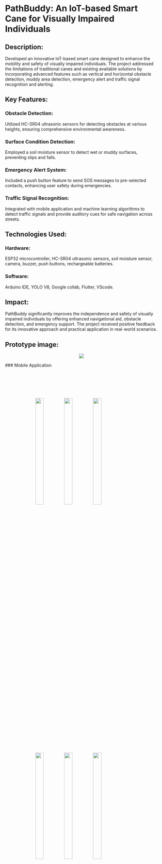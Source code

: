 # PathBuddy: An IoT-based Smart Cane for Visually Impaired Individuals

## Description:
Developed an innovative IoT-based smart cane designed to enhance the mobility and safety of visually impaired individuals. The project addressed the limitations of traditional canes and existing available solutions by incorporating advanced features such as vertical and horizontal obstacle detection, muddy area detection, emergency alert and traffic signal recognition and alerting.

## Key Features:

### Obstacle Detection: 
Utilized HC-SR04 ultrasonic sensors for detecting obstacles at various heights, ensuring comprehensive environmental awareness.

### Surface Condition Detection: 
Employed a soil moisture sensor to detect wet or muddy surfaces, preventing slips and falls.

### Emergency Alert System: 
Included a push button feature to send SOS messages to pre-selected contacts, enhancing user safety during emergencies.

### Traffic Signal Recognition: 
Integrated with mobile application and machine learning algorithms to detect traffic signals and provide auditory cues for safe navigation across streets.

## Technologies Used:

### Hardware: 
ESP32 microcontroller, HC-SR04 ultrasonic sensors, soil moisture sensor, camera, buzzer, push buttons, rechargeable batteries.
### Software: 
Arduino IDE, YOLO V8, Google collab, Flutter, VScode.
## Impact:
PathBuddy significantly improves the independence and safety of visually impaired individuals by offering enhanced navigational aid, obstacle detection, and emergency support. The project received positive feedback for its innovative approach and practical application in real-world scenarios.

## Prototype image:
<p align="center">
  
  <img src="https://github.com/GuruprasadKokare/Pathbuddy_smart_cane/assets/109871757/9a33d058-ac64-47ea-8606-0cd11d0f0429">
</p>
<p> </p>
### Mobile Application
<div style="margin: 100px">
<img src="https://github.com/GuruprasadKokare/Pathbuddy_smart_cane/assets/109871757/253b8ecd-064e-4a15-a26e-693cf569915a" style= "width:30%">
<img src="https://github.com/GuruprasadKokare/Pathbuddy_smart_cane/assets/109871757/1255314e-a817-4824-a1be-0762691a5253" style= "width:30%">
<img src="https://github.com/GuruprasadKokare/Pathbuddy_smart_cane/assets/109871757/47f1a294-69e0-4faa-9959-c660d75f38df" style= "width:30%">

<img src="https://github.com/GuruprasadKokare/Pathbuddy_smart_cane/assets/109871757/8ee60c7d-c303-4fd8-bf5c-5de84a684e34" style= "width:30%">
<img src="https://github.com/GuruprasadKokare/Pathbuddy_smart_cane/assets/109871757/742b77dd-0a46-4e61-8f44-324fd21f4f37" style= "width:30%">
<img src="https://github.com/GuruprasadKokare/Pathbuddy_smart_cane/assets/109871757/cfe111ee-9ad7-4e1d-a461-22ca8b6d069d" style= "width:30%">

</div>




